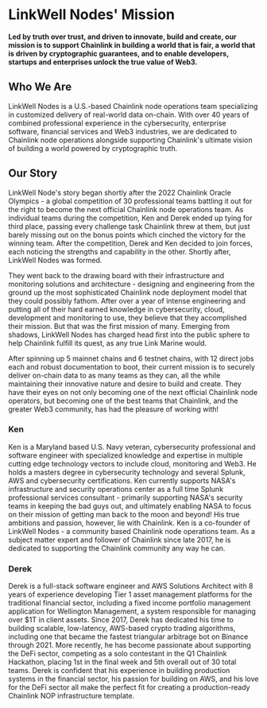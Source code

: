 # LinkWell Nodes' Mission
**Led by truth over trust, and driven to innovate, build and create, our mission is to support Chainlink in building a world that is fair, a world that is driven by cryptographic guarantees, and to enable developers, startups and enterprises unlock the true value of Web3.**

## Who We Are
LinkWell Nodes is a U.S.-based Chainlink node operations team specializing in customized delivery of real-world data on-chain.  With over 40 years of combined professional experience in the cybersecurity, enterprise software, financial services and Web3 industries, we are dedicated to Chainlink node operations alongside supporting Chainlink's ultimate vision of building a world powered by cryptographic truth.

## Our Story
LinkWell Node's story began shortly after the 2022 Chainlink Oracle Olympics - a global competition of 30 professional teams battling it out for the right to become the next official Chainlink node operations team.  As individual teams during the competition, Ken and Derek ended up tying for third place, passing every challenge task Chainlink threw at them, but just barely missing out on the bonus points which cinched the victory for the winning team.  After the competition, Derek and Ken decided to join forces, each noticing the strengths and capability in the other.  Shortly after, LinkWell Nodes was formed.

They went back to the drawing board with their infrastructure and monitoring solutions and architecture - designing and engineering from the ground up the most sophisticated Chainlink node deployment model that they could possibly fathom.  After over a year of intense engineering and putting all of their hard earned knowledge in cybersecurity, cloud, development and monitoring to use, they believe that they accomplished their mission. But that was the first mission of many. Emerging from shadows, LinkWell Nodes has charged head first into the public sphere to help Chainlink fulfill its quest, as any true Link Marine would.  

After spinning up 5 mainnet chains and 6 testnet chains, with 12 direct jobs each and robust documentation to boot, their current mission is to securely deliver on-chain data to as many teams as they can, all the while maintaining their innovative nature and desire to build and create. They have their eyes on not only becoming one of the next official Chainlink node operators, but becoming one of the best teams that Chainlink, and the greater Web3 community, has had the pleasure of working with!

### Ken
Ken is a Maryland based U.S. Navy veteran, cybersecurity professional and software engineer with specialized knowledge and expertise in multiple cutting edge technology vectors to include cloud, monitoring and Web3. He holds a masters degree in cybersecurity technology and several Splunk, AWS and cybersecurity certifications.  Ken currently supports NASA's infrastructure and security operations center as a full time Splunk professional services consultant - primarily supporting NASA's security teams in keeping the bad guys out, and ultimately enabling NASA to focus on their mission of getting man back to the moon and beyond! His true ambitions and passion, however, lie with Chainlink. Ken is a co-founder of LinkWell Nodes - a community based Chainlink node operations team.  As a subject matter expert and follower of Chainlink since late 2017, he is dedicated to supporting the Chainlink community any way he can.

### Derek
Derek is a full-stack software engineer and AWS Solutions Architect with 8 years of experience developing Tier 1 asset management platforms for the traditional financial sector, including a fixed income portfolio management application for Wellington Management, a system responsible for managing over $1T in client assets. Since 2017, Derek has dedicated his time to building scalable, low-latency, AWS-based crypto trading algorithms, including one that became the fastest triangular arbitrage bot on Binance through 2021. More recently, he has become passionate about supporting the DeFi sector, competing as a solo contestant in the Q1 Chainlink Hackathon, placing 1st in the final week and 5th overall out of 30 total teams. 
Derek is confident that his experience in building production systems in the financial sector, his passion for building on AWS, and his love for the DeFi sector all make the perfect fit for creating a production-ready Chainlink NOP infrastructure template.
